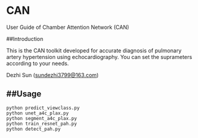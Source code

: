 # CAN

User Guide of Chamber Attention Network (CAN)

##Introduction

This is the CAN toolkit developed for accurate diagnosis of pulmonary artery hypertension using echocardiography. You can set the suprameters according to your needs.

Dezhi Sun (sundezhi3799@163.com) 

##Usage
---
```python predict_viewclass.py```<br>
```python unet_a4c_plax.py```<br>
```python segment_a4c_plax.py```<br>
```python train_resnet_pah.py```<br>
```python detect_pah.py```
